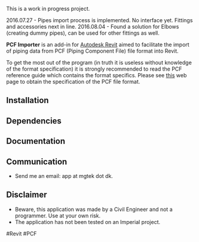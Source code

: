 This is a work in progress project.

2016.07.27 - Pipes import process is implemented. No interface yet. Fittings and accessories next in line.
2016.08.04 - Found a solution for Elbows (creating dummy pipes), can be used for other fittings as well.

**PCF Importer** is an add-in for [Autodesk Revit](http://www.autodesk.com/products/revit-family/overview) aimed to facilitate the import of piping data from PCF (Piping Component File) file format into Revit.

To get the most out of the program (in truth it is useless without knowledge of the format specification) it is strongly recommended to read the PCF reference guide which contains the format specifics. Please see [this](http://www.intergraph.com/assets/pressreleases/2015/05-12-2015.aspx) web page to obtain the specification of the PCF file format.

## Installation

## Dependencies

## Documentation

## Communication

- Send me an email: app at mgtek dot dk.
 
## Disclaimer

- Beware, this application was made by a Civil Engineer and not a programmer. Use at your own risk.
- The application has not been tested on an Imperial project.

\#Revit \#PCF
